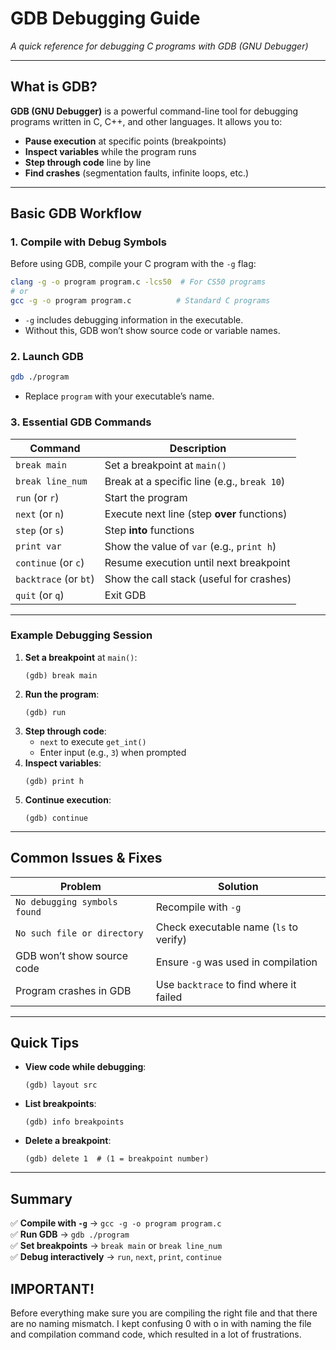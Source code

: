 # **GDB Debugging Guide**  
*A quick reference for debugging C programs with GDB (GNU Debugger)*  

---

## **What is GDB?**  
**GDB (GNU Debugger)** is a powerful command-line tool for debugging programs written in C, C++, and other languages. It allows you to:  
- **Pause execution** at specific points (breakpoints)  
- **Inspect variables** while the program runs  
- **Step through code** line by line  
- **Find crashes** (segmentation faults, infinite loops, etc.)  

---

## **Basic GDB Workflow**  

### **1. Compile with Debug Symbols**  
Before using GDB, compile your C program with the `-g` flag:  
```bash
clang -g -o program program.c -lcs50  # For CS50 programs
# or
gcc -g -o program program.c          # Standard C programs
```
- `-g` includes debugging information in the executable.  
- Without this, GDB won’t show source code or variable names.  

### **2. Launch GDB**  
```bash
gdb ./program
```
- Replace `program` with your executable’s name.  

### **3. Essential GDB Commands**  

| Command          | Description |
|------------------|-------------|
| `break main`     | Set a breakpoint at `main()` |
| `break line_num` | Break at a specific line (e.g., `break 10`) |
| `run` (or `r`)   | Start the program |
| `next` (or `n`)  | Execute next line (step **over** functions) |
| `step` (or `s`)  | Step **into** functions |
| `print var`      | Show the value of `var` (e.g., `print h`) |
| `continue` (or `c`) | Resume execution until next breakpoint |
| `backtrace` (or `bt`) | Show the call stack (useful for crashes) |
| `quit` (or `q`)  | Exit GDB |

---

### **Example Debugging Session**  
1. **Set a breakpoint** at `main()`:  
   ```gdb
   (gdb) break main
   ```
2. **Run the program**:  
   ```gdb
   (gdb) run
   ```
3. **Step through code**:  
   - `next` to execute `get_int()`  
   - Enter input (e.g., `3`) when prompted  
4. **Inspect variables**:  
   ```gdb
   (gdb) print h
   ```
5. **Continue execution**:  
   ```gdb
   (gdb) continue
   ```

---

## **Common Issues & Fixes**  

| Problem | Solution |
|---------|----------|
| `No debugging symbols found` | Recompile with `-g` |
| `No such file or directory` | Check executable name (`ls` to verify) |
| GDB won’t show source code | Ensure `-g` was used in compilation |
| Program crashes in GDB | Use `backtrace` to find where it failed |

---

## **Quick Tips**  
- **View code while debugging**:  
  ```gdb
  (gdb) layout src
  ```
- **List breakpoints**:  
  ```gdb
  (gdb) info breakpoints
  ```
- **Delete a breakpoint**:  
  ```gdb
  (gdb) delete 1  # (1 = breakpoint number)
  ```

---

## **Summary**  
✅ **Compile with `-g`** → `gcc -g -o program program.c`  
✅ **Run GDB** → `gdb ./program`  
✅ **Set breakpoints** → `break main` or `break line_num`  
✅ **Debug interactively** → `run`, `next`, `print`, `continue`  

## IMPORTANT!
Before everything make sure you are compiling the right file and that there are no naming mismatch.
I kept confusing 0 with o in with naming the file and compilation command code, which resulted in a lot of frustrations.